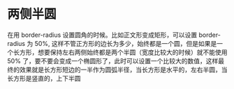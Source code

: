 # 两侧半圆

在用 border-radius 设置圆角的时候。比如正文形变成矩形，可以设置 border-radius 为 50%, 这样不管正方形的边长为多少，始终都是一个圆，但是如果是一个长方形，想要保持左右两侧始终都是两个半圆（宽度比较大的时候）就不能使用 50% 了，要不要会变成一个椭圆形了，此时可以设置一个比较大的数值，这样最终的效果就是长方形短边的一半作为圆弧半径，当长方形是水平的，左右半圆，当长方形是竖直的，上下半圆

